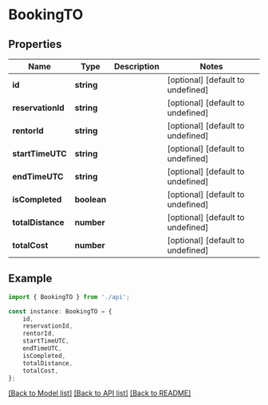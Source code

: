 # BookingTO


## Properties

Name | Type | Description | Notes
------------ | ------------- | ------------- | -------------
**id** | **string** |  | [optional] [default to undefined]
**reservationId** | **string** |  | [optional] [default to undefined]
**rentorId** | **string** |  | [optional] [default to undefined]
**startTimeUTC** | **string** |  | [optional] [default to undefined]
**endTimeUTC** | **string** |  | [optional] [default to undefined]
**isCompleted** | **boolean** |  | [optional] [default to undefined]
**totalDistance** | **number** |  | [optional] [default to undefined]
**totalCost** | **number** |  | [optional] [default to undefined]

## Example

```typescript
import { BookingTO } from './api';

const instance: BookingTO = {
    id,
    reservationId,
    rentorId,
    startTimeUTC,
    endTimeUTC,
    isCompleted,
    totalDistance,
    totalCost,
};
```

[[Back to Model list]](../README.md#documentation-for-models) [[Back to API list]](../README.md#documentation-for-api-endpoints) [[Back to README]](../README.md)

